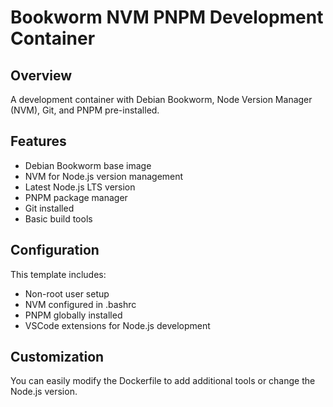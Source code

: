 # Bookworm NVM PNPM Development Container

## Overview
A development container with Debian Bookworm, Node Version Manager (NVM), Git, and PNPM pre-installed.

## Features
- Debian Bookworm base image
- NVM for Node.js version management
- Latest Node.js LTS version
- PNPM package manager
- Git installed
- Basic build tools

## Configuration
This template includes:
- Non-root user setup
- NVM configured in .bashrc
- PNPM globally installed
- VSCode extensions for Node.js development

## Customization
You can easily modify the Dockerfile to add additional tools or change the Node.js version.
